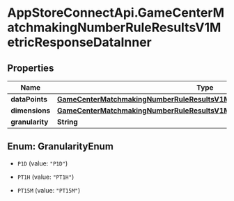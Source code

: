 # AppStoreConnectApi.GameCenterMatchmakingNumberRuleResultsV1MetricResponseDataInner

## Properties

Name | Type | Description | Notes
------------ | ------------- | ------------- | -------------
**dataPoints** | [**GameCenterMatchmakingNumberRuleResultsV1MetricResponseDataInnerDataPoints**](GameCenterMatchmakingNumberRuleResultsV1MetricResponseDataInnerDataPoints.md) |  | [optional] 
**dimensions** | [**GameCenterMatchmakingNumberRuleResultsV1MetricResponseDataInnerDimensions**](GameCenterMatchmakingNumberRuleResultsV1MetricResponseDataInnerDimensions.md) |  | [optional] 
**granularity** | **String** |  | [optional] 



## Enum: GranularityEnum


* `P1D` (value: `"P1D"`)

* `PT1H` (value: `"PT1H"`)

* `PT15M` (value: `"PT15M"`)




